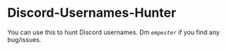 # Discord-Usernames-Hunter

You can use this to hunt Discord usernames. Dm *`empester`* if you find any bug/issues.
